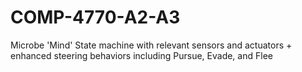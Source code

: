 # COMP-4770-A2-A3
Microbe 'Mind' State machine with relevant sensors and actuators + enhanced steering behaviors including Pursue, Evade, and Flee
